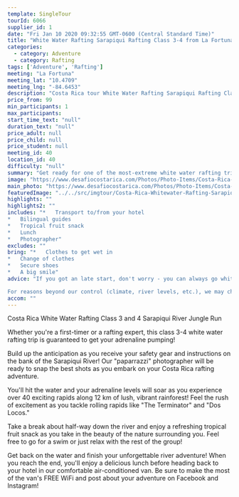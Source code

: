 ```yaml
---
template: SingleTour
tourId: 6066
supplier_id: 1
date: "Fri Jan 10 2020 09:32:55 GMT-0600 (Central Standard Time)"
title: "White Water Rafting Sarapiqui Rafting Class 3-4 from La Fortuna"
categories: 
  - category: Adventure
  - category: Rafting
tags: ['Adventure', 'Rafting']
meeting: "La Fortuna"
meeting_lat: "10.4709"
meeting_lng: "-84.6453"
description: "Costa Rica tour White Water Rafting Sarapiqui Rafting Class 3-4 from La Fortuna, id 6066"
price_from: 99
min_participants: 1
max_participants: 
start_time_text: "null"
duration_text: "null"
price_adult: null
price_child: null
price_student: null
meeting_id: 40
location_id: 40
difficulty: "null"
summary: "Get ready for one of the most-extreme white water rafting trips in Costa Rica! You will love the adrenaline-charged, intense and EXTREME Sarapiqui River class 3-4 Jungle Run Upper Section. Desafio has an exclusive entrance to the most-exciting part of this exuberant river! White Water Rafting on the Sarapiquí River is considered one of the Must-Do Costa Rica tours."
image: "https://www.desafiocostarica.com/Photos/Photo-Items/Costa-Rica-Whitewater-Rafting-Sarapiqui-Extreme-Rafting-1562280276.jpg"
main_photo: "https://www.desafiocostarica.com/Photos/Photo-Items/Costa-Rica-Whitewater-Rafting-Sarapiqui-Extreme-Rafting-1562280276.jpg"
featuredImage: "../../src/imgtour/Costa-Rica-Whitewater-Rafting-Sarapiqui-Extreme-Rafting-1562280276.jpg"
highlights: ""
highlights2: ""
includes: "*   Transport to/from your hotel
*   Bilingual guides
*   Tropical fruit snack
*   Lunch
*   Photographer"
excludes: ""
bring: "*   Clothes to get wet in
*   Change of clothes
*   Secure shoes
*   A big smile"
advice: "If you got an late start, don't worry - you can always go white water rafting with us in the afternoon on our exclusive afternoon rafting on the Sarapiqui!Be sure to check out our FAQs for Rafting in Costa Rica, read more of our Desafio Travel Blog, and check out the official Costa Rica Rafting in Sarapiqui videoHave a look at our Adventure Waiver if you have questions about our adventure tour policies for rafting in Costa Rica.Arenal rafting involves inherent risk and you should be in good phyisical condition with no prior injury or medical condition such as asthma, heart issues, pregnancy, etc.We sell dry bags and Chums sunglass holders, river shoes and commemorative souvenir Rio Sarapiqui t-shirts at our office in our EGO Store in case you need any last-minute supplies

For reasons beyond our control (climate, river levels, etc.), we may change to a more-suitable tour with an equal or similar adventure-appeal or offer other tour options. We reserve the right to cancel a trip due to unfavorable conditions and will only run a tour according to our company policies. Full refund is given if (on rare occasion) no tour is run. NOTE: We have an extra transport charge for hotels outside of our normal pick-up zone."
accom: ""
---
```

Costa Rica White Water Rafting Class 3 and 4 Sarapiqui River Jungle Run

Whether you're a first-timer or a rafting expert, this class 3-4 white water rafting trip is guaranteed to get your adrenaline pumping!

Build up the anticipation as you receive your safety gear and instructions on the bank of the Sarapiqui River! Our "paparrazzi" photographer will be ready to snap the best shots as you embark on your Costa Rica rafting adventure.

You'll hit the water and your adrenaline levels will soar as you experience over 40 exciting rapids along 12 km of lush, vibrant rainforest! Feel the rush of excitement as you tackle rolling rapids like "The Terminator" and "Dos Locos."

Take a break about half-way down the river and enjoy a refreshing tropical fruit snack as you take in the beauty of the nature surrounding you. Feel free to go for a swim or just relax with the rest of the group!

Get back on the water and finish your unforgettable river adventure! When you reach the end, you'll enjoy a delicious lunch before heading back to your hotel in our comfortable air-conditioned van. Be sure to make the most of the van's FREE WiFi and post about your adventure on Facebook and Instagram!